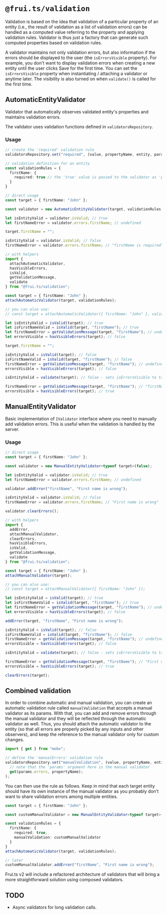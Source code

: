 # `@frui.ts/validation`

Validation is based on the idea that validation of a particular property of an entity (i.e., the result of validation as a list of validation errors) can be handled as a computed value referring to the property and applying validation rules. Validator is thus just a factory that can generate such computed properties based on validation rules.

A validator maintains not only validation errors, but also information if the errors should be displayed to the user (the `isErrorsVisible` property). For example, you don't want to display validation errors when creating a new entity until the user clicks Save for the first time. You can set the `isErrorsVisible` property when instantiating / attaching a validator or anytime later. The visibility is also turned on when `validate()` is called for the first time.

## AutomaticEntityValidator

Validator that automatically observes validated entity's properties and maintains validation errors.

The validator uses validation functions defined in `validatorsRepository`.

### Usage

```ts
// create the 'required' validation rule
validatorsRepository.set("required", (value, propertyName, entity, params) => (value == null) ? undefined : `${propertyName} is required.`);
```


```ts
// validation definition for an entity
const validationRules = {
  firstName: {
    required: true // the 'true' value is passed to the validator as 'params'
  }
}
```

```ts
// direct usage
const target = { firstName: "John" };

const validator = new AutomaticEntityValidator(target, validationRules, false);

let isEntityValid = validator.isValid; // true
let firstNameError = validator.errors.firstName; // undefined

target.firstName = "";

isEntityValid = validator.isValid; // false
firstNameError = validator.errors.firstName; // "firstName is required"
```

```ts
// with helpers
import {
  attachAutomaticValidator,
  hasVisibleErrors,
  isValid,
  getValidationMessage,
  validate
} from "@frui.ts/validation";

const target = { firstName: "John" };
attachAutomaticValidator(target, validationRules);

// you can also use:
// const target = attachAutomaticValidator({ firstName: "John" }, validationRules);

let isEntityValid = isValid(target); // true
let isFirstNameValid = isValid(target, "firstName"); // true
let firstNameError = getValidationMessage(target, "firstName"); // undefined
let errorsVisible = hasVisibleErrors(target); // false

target.firstName = "";

isEntityValid = isValid(target); // false
isFirstNameValid = isValid(target, "firstName"); // false
firstNameError = getValidationMessage(target, "firstName"); // undefined!! - the field is not valid
errorsVisible = hasVisibleErrors(target); // false

isEntityValid = validate(target); // false - sets isErrorsVisible to true and returns isValid value

firstNameError = getValidationMessage(target, "firstName"); // "firstName is required"
errorsVisible = hasVisibleErrors(target); // true
```

## ManualEntityValidator

Basic implementation of `IValidator` interface where you need to manually add validation errors. This is useful when the validation is handled by the server.

### Usage

```ts
// direct usage
const target = { firstName: "John" };

const validator = new ManualEntityValidator<typeof target>(false);

let isEntityValid = validator.isValid; // true
let firstNameError = validator.errors.firstName; // undefined

validator.addError("firstName", "First name is wrong");

isEntityValid = validator.isValid; // false
firstNameError = validator.errors.firstName; // "First name is wrong"

validator.clearErrors();
```

```ts
// with helpers
import {
  addError,
  attachManualValidator,
  clearErrors,
  hasVisibleErrors,
  isValid,
  getValidationMessage,
  validate
} from "@frui.ts/validation";

const target = { firstName: "John" };
attachManualValidator(target);

// you can also use:
// const target = attachManualValidator({ firstName: "John" });

let isEntityValid = isValid(target); // true
let isFirstNameValid = isValid(target, "firstName"); // true
let firstNameError = getValidationMessage(target, "firstName"); // undefined
let errorsVisible = hasVisibleErrors(target); // false

addError(target, "firstName", "First name is wrong");

isEntityValid = isValid(target); // false
isFirstNameValid = isValid(target, "firstName"); // false
firstNameError = getValidationMessage(target, "firstName"); // undefined!! - the field is not valid
errorsVisible = hasVisibleErrors(target); // false

isEntityValid = validate(target); // false - sets isErrorsVisible to true and returns isValid value

firstNameError = getValidationMessage(target, "firstName"); // "First name is wrong"
errorsVisible = hasVisibleErrors(target); // true

clearErrors(target);
```

## Combined validation

In order to combine automatic and manual validation, you can create an automatic validation rule called `manualValidation` that accepts a manual validator as its params. With that, you can add and remove errors through the manual validator and they will be reflected through the automatic validator as well. Thus, you should attach the automatic validator to the entity (so that all errors are properly picked by any inputs and other observers), and keep the reference to the manual validator only for custom changes.

```ts
import { get } from "mobx";

// define the 'manualErrors' validation rule
validatorsRepository.set("manualValidation", (value, propertyName, entity, params) =>
  // note that the 'params' argument here is the manual validator
  get(params.errors, propertyName);
);
```

You can then use the rule as follows. Keep in mind that each target entity should have its own instance of the manual validator as you probably don't want to share validation errors among multiple entities.

```ts
const target = { firstName: "John" };

const customManualValidator = new ManualEntityValidator<typeof target>(false);

const validationRules = {
  firstName: {
    required: true,
    manualValidation: customManualValidator
  }
}
attachAutomaticValidator(target, validationRules);

// later
customManualValidator.addError("firstName", "First name is wrong");
```

Frui.ts v2 will include a refactored architecture of validators that will bring a more straightforward solution using composed validators.

## TODO
 - Async validators for long validation calls.
